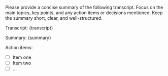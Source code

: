 Please provide a concise summary of the following transcript. 
Focus on the main topics, key points, and any action items or decisions mentioned.
Keep the summary short, clear, and well-structured.

Transcript:
{transcript}

Summary: 
{summary}

Action items:
- [ ] Item one
- [ ] Item two
- [ ] ...